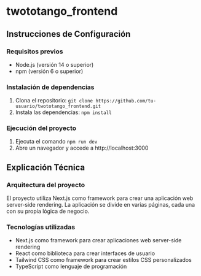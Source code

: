 # twototango_frontend

## Instrucciones de Configuración

### Requisitos previos

* Node.js (versión 14 o superior)
* npm (versión 6 o superior)

### Instalación de dependencias

1. Clona el repositorio: `git clone https://github.com/tu-usuario/twototango_frontend.git`
2. Instala las dependencias: `npm install`

### Ejecución del proyecto

1. Ejecuta el comando `npm run dev`
2. Abre un navegador y accede a http://localhost:3000

## Explicación Técnica

### Arquitectura del proyecto

El proyecto utiliza Next.js como framework para crear una aplicación web server-side rendering. La aplicación se divide en varias páginas, cada una con su propia lógica de negocio.

### Tecnologías utilizadas

* Next.js como framework para crear aplicaciones web server-side rendering
* React como biblioteca para crear interfaces de usuario
* Tailwind CSS como framework para crear estilos CSS personalizados
* TypeScript como lenguaje de programación